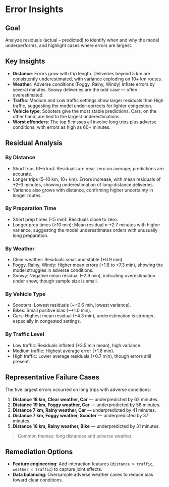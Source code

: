 # Error Insights

## Goal

Analyze residuals (actual – predicted) to identify when and why the model underperforms, and highlight cases where errors are largest.

## Key Insights

- **Distance**: Errors grow with trip length. Deliveries beyond 5 km are consistently underestimated, with variance exploding on 10+ km routes.  
- **Weather**: Adverse conditions (Foggy, Rainy, Windy) inflate errors by several minutes. Snowy deliveries are the odd case — often overestimated.  
- **Traffic**: Medium and Low traffic settings show larger residuals than High traffic, suggesting the model under-corrects for lighter congestion.  
- **Vehicle type**: Scooters give the most stable predictions. Cars, on the other hand, are tied to the largest underestimations.  
- **Worst offenders**: The top 5 misses all involve long trips plus adverse conditions, with errors as high as 60+ minutes.  

## Residual Analysis

### By Distance

- Short trips (0–5 km): Residuals are near zero on average; predictions are accurate.
- Longer trips (5–10 km, 10+ km): Errors increase, with mean residuals of +2–3 minutes, showing underestimation of long-distance deliveries.
- Variance also grows with distance, confirming higher uncertainty in longer routes.

### By Preparation Time

- Short prep times (<5 min): Residuals close to zero.
- Longer prep times (>10 min): Mean residual ≈ +2.7 minutes with higher variance, suggesting the model underestimates orders with unusually long preparation.

### By Weather

- Clear weather: Residuals small and stable (+0.9 min).
- Foggy, Rainy, Windy: Higher mean errors (+1.8 to +7.3 min), showing the model struggles in adverse conditions.
- Snowy: Negative mean residual (–2.9 min), indicating overestimation under snow, though sample size is small.

### By Vehicle Type

- Scooters: Lowest residuals (~+0.6 min, lowest variance).
- Bikes: Small positive bias (~+1.0 min).
- Cars: Highest mean residual (+4.3 min), underestimation is stronger, especially in congested settings.

### By Traffic Level

- Low traffic: Residuals inflated (+3.5 min mean), high variance.
- Medium traffic: Highest average error (+1.8 min).
- High traffic: Lower average residuals (+0.7 min), though errors still present.

## Representative Failure Cases

The five largest errors occurred on long trips with adverse conditions:

1. **Distance 18 km, Clear weather, Car** — underpredicted by 62 minutes.
2. **Distance 19 km, Foggy weather, Car** — underpredicted by 58 minutes.
3. **Distance 7 km, Rainy weather, Car** — underpredicted by 41 minutes.
4. **Distance 7 km, Foggy weather, Scooter** — underpredicted by 37 minutes.
5. **Distance 16 km, Rainy weather, Bike** — underpredicted by 31 minutes.

> Common themes: long distances and adverse weather.

## Remediation Options

- **Feature engineering**: Add interaction features (`distance × traffic`, `weather × traffic`) to capture joint effects.
- **Data balancing**: Oversample adverse weather cases to reduce bias toward clear conditions.